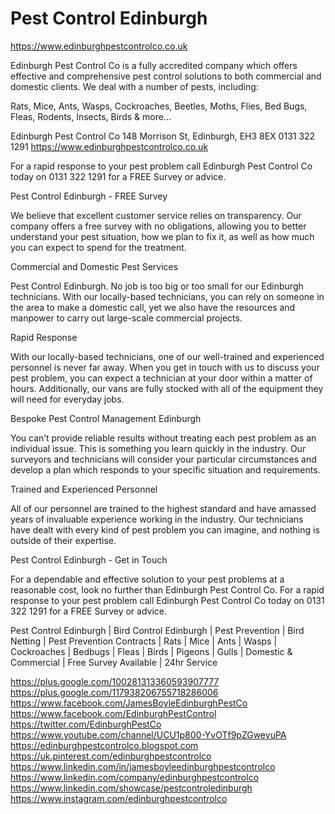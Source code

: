 # Pest Control Edinburgh

https://www.edinburghpestcontrolco.co.uk

Edinburgh Pest Control Co is a fully accredited company which offers effective and comprehensive pest control solutions to both commercial and domestic clients. We deal with a number of pests, including:

Rats, Mice, Ants, Wasps, Cockroaches, Beetles, Moths, Flies, Bed Bugs, Fleas, Rodents, Insects, Birds & more...

Edinburgh Pest Control Co
148 Morrison St, Edinburgh, EH3 8EX
0131 322 1291
https://www.edinburghpestcontrolco.co.uk

For a rapid response to your pest problem call Edinburgh Pest Control Co today on 0131 322 1291 for a FREE Survey or advice.

Pest Control Edinburgh - FREE Survey

We believe that excellent customer service relies on transparency. Our company offers a free survey with no obligations, allowing you to better understand your pest situation, how we plan to fix it, as well as how much you can expect to spend for the treatment. 

Commercial and Domestic Pest Services

Pest Control Edinburgh. No job is too big or too small for our Edinburgh technicians. With our locally-based technicians, you can rely on someone in the area to make a domestic call, yet we also have the resources and manpower to carry out large-scale commercial projects. 

Rapid Response

With our locally-based technicians, one of our well-trained and experienced personnel is never far away. When you get in touch with us to discuss your pest problem, you can expect a technician at your door within a matter of hours. Additionally, our vans are fully stocked with all of the equipment they will need for everyday jobs.
 
Bespoke Pest Control Management Edinburgh

You can’t provide reliable results without treating each pest problem as an individual issue. This is something you learn quickly in the industry. Our surveyors and technicians will consider your particular circumstances and develop a plan which responds to your specific situation and requirements.

Trained and Experienced Personnel

All of our personnel are trained to the highest standard and have amassed years of invaluable experience working in the industry. Our technicians have dealt with every kind of pest problem you can imagine, and nothing is outside of their expertise.

Pest Control Edinburgh - Get in Touch

For a dependable and effective solution to your pest problems at a reasonable cost, look no further than Edinburgh Pest Control Co. For a rapid response to your pest problem call Edinburgh Pest Control Co today on 0131 322 1291 for a FREE Survey or advice.

Pest Control Edinburgh | Bird Control Edinburgh | Pest Prevention | Bird Netting | Pest Prevention Contracts | Rats | Mice | Ants | Wasps | Cockroaches | Bedbugs | Fleas | Birds | Pigeons | Gulls | Domestic & Commercial | Free Survey Available | 24hr Service

https://plus.google.com/100281313360593907777
https://plus.google.com/117938206755718286006
https://www.facebook.com/JamesBoyleEdinburghPestCo
https://www.facebook.com/EdinburghPestControl
https://twitter.com/EdinburghPestCo
https://www.youtube.com/channel/UCU1p800-YvOTf9pZGweyuPA
https://edinburghpestcontrolco.blogspot.com
https://uk.pinterest.com/edinburghpestcontrolco
https://www.linkedin.com/in/jamesboyleedinburghpestcontrolco
https://www.linkedin.com/company/edinburghpestcontrolco
https://www.linkedin.com/showcase/pestcontroledinburgh
https://www.instagram.com/edinburghpestcontrolco
